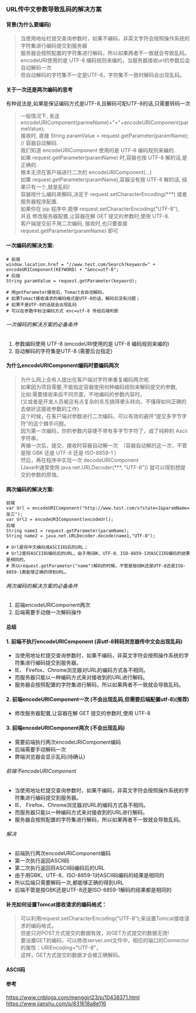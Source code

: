 ### URL传中文参数导致乱码的解决方案

#### 背景(为什么要编码)
> 当使用地址栏提交查询参数时，如果不编码，非英文字符会按照操作系统的字符集进行编码提交到服务器    
> 服务器会按照配置的字符集进行解码，所以如果两者不一致就会导致乱码。
> encodeURI使用的是 UTF-8 编码规则来编的，当服务器接收url的参数后会自动解码一次  
> 但自动解码的字符集不一定是UTF-8，字符集不一致时解码会出现乱码。

#### 关于一次还是两次编码的思考
有种说法是,如果能保证编码方式是UTF-8,且解码可配UTF-8的话,只需要转码一次
> 一般情况下, 发送 encodeURIComponent(parmeName)+"="+encodeURIComponent(parmeValue);  
> 接收时, 直接 String paramValue = request.getParameter(paramName); // 容器自动解码.  
> 我们知道 encodeURIComponent 使用的是 UTF-8 编码规则来编的.  
> 如果 request.getParameter(paramName) 时,容器也按 UTF-8 解的话,是正确的.   
> 根本无须在客户端进行二次的 encodeURIComponent(...)  
> 如果 request.getParameter(paramName),容器没有按 UTF-8 解的话, 结果只有一个,就是乱码!  
> 容器按什么编码来解码,决定于 request.setCharacterEncoding(***) 或者 服务器程序配置.  
> 如果你在 jsp 程序中,能够 request.setCharacterEncoding("UTF-8"),  
> 并且 修改服务器配置,让容器在解 GET 提交的参数时,使用 UTF-8.  
> 客户端提交前不用二次编码, 接收时,也只要直接 request.getParameter(paramName) 即可  

#### 一次编码的解决方案:
```
# 前端
window.location.href = "//www.test.com/Search?keyword=" + encodeURIComponent(KEYWORD) + "&enc=utf-8";
# 后端
String paramValue = request.getParameter(keyword);  

# 用getParameter接收后，Tomact会自动解码，
# 如果Tomact接收请求的编码格式是UTF-8的话，解码后没有问题；
# 如果不是UTF-8的话就会出现乱码
# 可以在参数中标注编码方式 enc=utf-8 传给后端判断
```
###### 一次编码的解决方案的必备条件
1. 参数编码使用 UTF-8 (encodeURI使用的是 UTF-8 编码规则来编的)
2. 自动解码的字符集是UTF-8 (需要后台指定)


#### 为什么encodeURIComponent编码时要编码两次
> 为什么网上会有人提出在客户端对字符串重复编码两次呢.  
> 如果因为项目需要,不能指定容器使用何种编码规则来解码提交的参数,  
> 比如:需要接收来自不同页面，不地编码的参数内容时。   
> (又或者是开发人员被这有点复杂的东东搞得晕头转向，不懂得如何正确的去做好这接收参数的工作)  
> 这个时候，在客户端对参数进行二次编码，可以有效的避开“提交多字节字符”的这个棘手问题。  
> 因为第一次编码，你的参数内容便不带有多字节字符了，成了纯粹的 Ascii 字符串。  
> 再编一次后，提交，接收时容器自动解一次　（容器自动解的这一次，不管是按 GBK 还是 UTF-8 还是 ISO-8859-1 ）  
> 然后，再在程序中实现一次 decodeURIComponent   
> (Java中通常使用 java.net.URLDecoder(***, "UTF-8")) 就可以得到想提交的参数的原值。

#### 两次编码的解决方案:
```
前端
var Url = encodeURIComponent("http://www.test.com/s?state=1&paramName=张三");
var Url2 = encodeURIComponent(encodeUrl);
后端
String name1 = request.getParameter(paramName);
String name2 = java.net.URLDecoder.decode(name1,"UTF-8");

# Url是将中文编码成ASCII码后的URL；
# Url2是将ASCII码编码后的URL，由于用GBK、UTF-8、ISO-8859-1对ASCII码编码的结果是相同的，
# 所以request.getParameter("name")解码的时候，不管是按GBK还是UTF-8还是ISO-8859-1都能够正确的得到URL。
```
###### 两次编码的解决方案的必备条件
1. 前端encodeURIComponent两次
2. 后端需要手动做一次解码操作

#### 总结
#### 1. 前端不执行encodeURIComponent (非utf-8转码浏览器传中文会出现乱码)
+ 当使用地址栏提交查询参数时，如果不编码，非英文字符会按照操作系统的字符集进行编码提交到服务器。
+ IE、 Firefox、Chrome浏览器对URL的编码方式各不相同。
+ 而服务器只能以一种编码方式来对接收到的URL进行解码。
+ 服务器会按照配置的字符集进行解码，所以如果两者不一致就会导致乱码。

#### 2. 前端encodeURIComponent一次 (不会出现乱码,但需要后端配置utf-8)(推荐)
+ 修改服务器配置,让容器在解 GET 提交的参数时,使用 UTF-8

#### 3. 前端encodeURIComponent两次 (不会出现乱码)
+ 需要前端执行两次encodeURIComponent编码
+ 后端需要手动解码一次
+ 弊端浏览器会显示乱码(待确认)

###### 前端不encodeURIComponent
+ 当使用地址栏提交查询参数时，如果不编码，非英文字符会按照操作系统的字符集进行编码提交到服务器。
+ IE、 Firefox、Chrome浏览器对URL的编码方式各不相同。
+ 而服务器只能以一种编码方式来对接收到的URL进行解码。
+ 服务器会按照配置的字符集进行解码，所以如果两者不一致就会导致乱码。
###### 解决
+ 前端执行两次encodeURIComponent编码
+ 第一次执行返回ASCII码
+ 第二次执行返回将ASCII码编码后的URL
+ 由于用GBK、UTF-8、ISO-8859-1对ASCII码编码的结果是相同的
+ 所以后端只需要解码一次,都能够正确的得到URL
+ 后端不管是按GBK还是UTF-8还是ISO-8859-1解码的结果都是相同的

#### 补充如何设置Tomcat接收请求的编码格式：
> 可以利用request.setCharacterEncoding("UTF-8");来设置Tomcat接收请求的编码格式，  
> 但是只对POST方式提交的数据有效，对GET方式提交的数据无效!  
> 要设置GET的编码，可以修改server.xml文件中，相应的端口的Connector的属性：URIEncoding="UTF-8"，  
> 这样，GET方式提交的数据才会被正确解码。


#### ASCII码


#### 参考
https://www.cnblogs.com/menggirl23/p/10438371.html   
https://www.jianshu.com/p/831618a8e116

